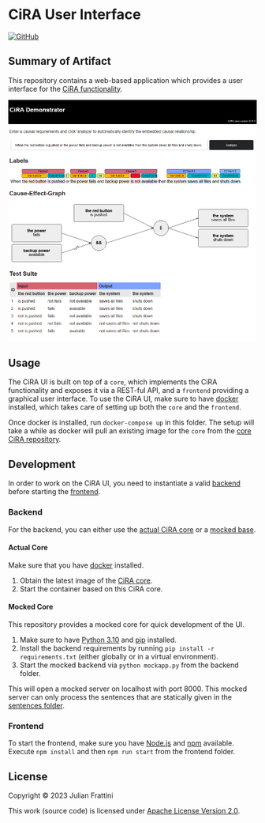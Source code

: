 # CiRA User Interface 

[![GitHub](https://img.shields.io/github/license/JulianFrattini/cira-ui)](./LICENSE)

## Summary of Artifact

This repository contains a web-based application which provides a user interface for the [CiRA functionality](https://github.com/JulianFrattini/cira).

![Visualization of the CiRA functionality in the UI](./documentation/images/cira-ui-visualization.PNG)

## Usage

The CiRA UI is built on top of a `core`, which implements the CiRA functionality and exposes it via a REST-ful API, and a `frontend` providing a graphical user interface. To use the CiRA UI, make sure to have [docker](https://www.docker.com/) installed, which takes care of setting up both the `core` and the `frontend`. 

Once docker is installed, run `docker-compose up` in this folder. The setup will take a while as docker will pull an existing image for the `core` from the [core CiRA repository](https://github.com/JulianFrattini/cira/pkgs/container/cira).

## Development

In order to work on the CiRA UI, you need to instantiate a valid [backend](#backend) before starting the [frontend](#frontend).

### Backend

For the backend, you can either use the [actual CiRA core](#actual-core) or a [mocked base](#mocked-core).

#### Actual Core

Make sure that you have [docker](https://www.docker.com/) installed.

1. Obtain the latest image of the [CiRA core](https://github.com/JulianFrattini/cira/pkgs/container/cira).
2. Start the container based on this CiRA core.

#### Mocked Core

This repository provides a mocked core for quick development of the UI.

1. Make sure to have [Python 3.10](https://www.python.org/downloads/release/python-3100/) and [pip](https://pypi.org/project/pip/) installed.
2. Install the backend requirements by running `pip install -r requirements.txt` (either globally or in a virtual environment).
3. Start the mocked backend via `python mockapp.py` from the backend folder.

This will open a mocked server on localhost with port 8000. This mocked server can only process the sentences that are statically given in the [sentences folder](./static/sentences/).

### Frontend

To start the frontend, make sure you have [Node.js](https://nodejs.org/en/download/) and [npm](https://www.npmjs.com/) available. Execute `npm install` and then `npm run start` from the frontend folder.

## License

Copyright © 2023 Julian Frattini

This work (source code) is licensed under  [Apache License Version 2.0](./LICENSE).